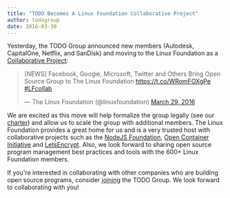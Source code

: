 ```yaml
---
title: "TODO Becomes A Linux Foundation Collaborative Project"
author: todogroup
date: 2016-03-30
---
```


Yesterday, the TODO Group announced new members (Autodesk, CapitalOne, Netflix, and SanDisk) and moving to the Linux Foundation as a [Collaborative Project](http://collabprojects.linuxfoundation.org/):

<blockquote class="twitter-tweet" data-lang="en"><p lang="en" dir="ltr">[NEWS] Facebook, Google, Microsoft, Twitter and Others Bring Open Source Group to The Linux Foundation <a href="https://t.co/WRomFOXgPe">https://t.co/WRomFOXgPe</a> <a href="https://twitter.com/hashtag/LFcollab?src=hash">#LFcollab</a></p>&mdash; The Linux Foundation (@linuxfoundation) <a href="https://twitter.com/linuxfoundation/status/714844822431866881">March 29, 2016</a></blockquote>
<script async src="//platform.twitter.com/widgets.js" charset="utf-8"></script>

We are excited as this move will help formalize the group legally (see our [charter](https://github.com/todogroup/charter)) and allow us to scale the group with additional members. The Linux Foundation provides a great home for us and is a very trusted host with collaborative projects such as the [NodeJS Foundation](http://www.nodejs.org), [Open Container Initiative](http://opencontainers.org) and [LetsEncrypt](https://www.letsencrypt.org). Also, we look forward to sharing open source program management best practices and tools with the 600+ Linux Foundation members.

If you're interested in collaborating with other companies who are building open source programs, consider [joining](http://todogroup.org/join/) the TODO Group. We look forward to collaborating with you!
